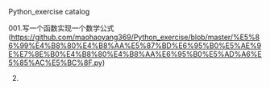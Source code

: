 Python_exercise catalog 

001.写一个函数实现一个数学公式(https://github.com/maohaoyang369/Python_exercise/blob/master/%E5%86%99%E4%B8%80%E4%B8%AA%E5%87%BD%E6%95%B0%E5%AE%9E%E7%8E%B0%E4%B8%80%E4%B8%AA%E6%95%B0%E5%AD%A6%E5%85%AC%E5%BC%8F.py)

002.
